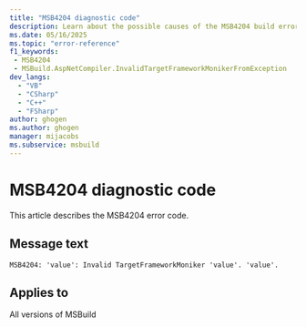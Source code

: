 ```yaml
---
title: "MSB4204 diagnostic code"
description: Learn about the possible causes of the MSB4204 build error, and get troubleshooting tips.
ms.date: 05/16/2025
ms.topic: "error-reference"
f1_keywords:
 - MSB4204
 - MSBuild.AspNetCompiler.InvalidTargetFrameworkMonikerFromException
dev_langs:
  - "VB"
  - "CSharp"
  - "C++"
  - "FSharp"
author: ghogen
ms.author: ghogen
manager: mijacobs
ms.subservice: msbuild
---
```


# MSB4204 diagnostic code

<!-- :::ErrorDefinitionDescription::: -->
<!-- :::editable-content name="introDescription"::: -->
This article describes the MSB4204 error code.
<!-- :::editable-content-end::: -->

## Message text

<!-- :::editable-content name="messageText"::: -->
`MSB4204: 'value': Invalid TargetFrameworkMoniker 'value'. 'value'.`
<!-- :::editable-content-end::: -->
<!-- MSB4204: {0}: Invalid TargetFrameworkMoniker {1}. {2}. -->

<!-- :::editable-content name="postOutputDescription"::: -->
<!--
{StrBegin="MSB4204: "}
-->
<!-- :::editable-content-end::: -->
<!-- :::ErrorDefinitionDescription-end::: -->

## Applies to

All versions of MSBuild
